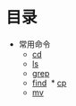 # 目录


* 常用命令
  * [cd](https://github.com/AndBird/MyNote/blob/master/linux/cd.md)
  * [ls](https://github.com/AndBird/MyNote/blob/master/linux/ls.md)
  * [grep](https://github.com/AndBird/MyNote/blob/master/linux/grep.md)
  * [find](https://github.com/AndBird/MyNote/blob/master/linux/find.md)
  * [cp](https://github.com/AndBird/MyNote/blob/master/linux/cp.md)
  * [mv](https://github.com/AndBird/MyNote/blob/master/linux/mv.md)
 
  


  
